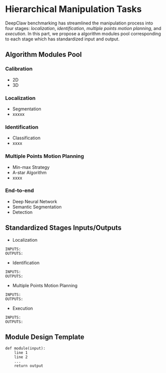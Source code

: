 # Hierarchical Manipulation Tasks

DeepClaw benchmarking has streamlined the manipulation process into four stages: *localization*, *identification*, *multiple points motion planning*, and *execution*. In this part, we propose a algorithm modules pool corresponding to each stage which has standardized input and output.

## Algorithm Modules Pool

### Calibration

- 2D
- 3D

### Localization

- Segmentation
- xxxxx

### Identification

- Classification
- xxxx

### Multiple Points Motion Planning

- Min-max Strategy
- A-star Algorithm
- xxxx

### End-to-end

- Deep Neural Network
- Semantic Segmentation
- Detection

## Standardized Stages Inputs/Outputs

- Localization

```
INPUTS:
OUTPUTS:
```

- Identification

```
INPUTS:
OUTPUTS:
```

- Multiple Points Motion Planning

```
INPUTS:
OUTPUTS:
```

- Execution

```
INPUTS:
OUTPUTS:
```

## Module Design Template

```
def module(input):
	line 1
	line 2
	...
	return output
```

